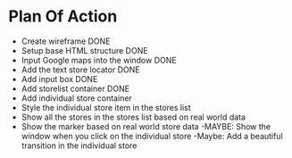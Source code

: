 # Plan Of Action

- Create wireframe DONE
- Setup base HTML structure DONE
- Input Google maps into the window DONE
- Add the text store locator DONE
- Add input box DONE
- Add storelist container DONE
- Add individual store container
- Style the individual store item in the stores list
- Show all the stores in the stores list based on real world data
- Show the marker based on real world store data
-MAYBE: Show the window when you click on the individual store
-Maybe: Add a beautiful transition in the individual store